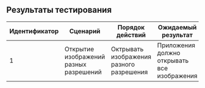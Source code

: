 ## Результаты тестирования

|Идентификатор|Сценарий |Порядок действий  |Ожидаемый результат  | Фактический результат| Оценка| 
|---|---|---|---|---|---|
|1|Открытие изображений разных разрешений|Октрывать изображения разного разрешения|Приложения должно открывать все изображения|||

